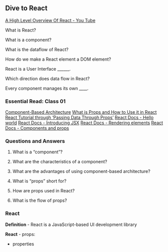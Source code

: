 ## Dive to React

[A High Level Overview Of React - You Tube](https://www.youtube.com/watch?v=FRjlF74_EZk)

What is React?

What is a component?

What is the dataflow of React?

How do we make a React element a DOM element?

React is a User Interface ______.

Which direction does data flow in React?

Every component manages its own ____.

### Essential Read: Class 01
[Component-Based Architecture]()
[What is Props and How to Use it in React]()
[React Tutorial through ‘Passing Data Through Props’](https://react.dev/learn/tutorial-tic-tac-toe)
[React Docs - Hello world](https://legacy.reactjs.org/docs/hello-world.html)
[React Docs - Introducing JSX](https://legacy.reactjs.org/docs/introducing-jsx.html)
[React Docs - Rendering elements](https://legacy.reactjs.org/docs/rendering-elements.html)
[React Docs - Components and props](https://legacy.reactjs.org/docs/components-and-props.html)


### Questions and Answers
1. What is a “component”?  

2. What are the characteristics of a component?  

3. What are the advantages of using component-based architecture?  

4. What is “props” short for?  

5. How are props used in React?  

6. What is the flow of props?  

### React
**Definition** - React is a JavaScript-based UI development library

**React** - props:
- properties